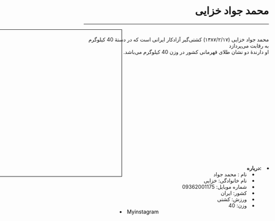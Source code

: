 
<html>
    <head>
        <link type="text/css" rel="stylesheet" href="01.css"/>
        <style>.image{
    width: 400px;
    height: 400px;
    background-image: url(01.jpg);
    margin-right: 400px;
    padding: 0;
    border: 1px solid black;
    vertical-align: middle;
    margin:center;
}
.p{
    margin-top: -400px;
}
.a{
    margin-right: 750px;
    margin-top: 10px;
}
.about{
    margin-top:300px;
}
#ins{
    margin-right: 300px;
}
a{
    text-decoration:none;
    color:black;
}
a:hover{
    color: red;
} 
@media (max-width:300px){
     #ins{
           width: 10px;
          }
        }
        </style>
    </head>
    <body dir="rtl">
        <h1>محمد جواد خزایی</h1><hr>
        <div class="image"></div>
        <p class="p">
            <br>محمد جواد خزایی (۱۳۸۷/۲/۱۷) کشتی‌گیر آزادکار ایرانی است که در دستهٔ 40 کیلوگرم به رقابت می‌پردازد
            <br>او دارندهٔ دو نشان طلای قهرمانی کشور در وزن 40 کیلوگرم می‌باشد.
        </p>
        <div class="about">        
            <dt >
                <li><strong>:درباره</strong></li>
            </dt>
            <dd>
                <li>نام : محمد جواد </li>
                <li>نام خانوادگی:  خزایی</li>
                <li>شماره موبایل: 09362001175</li>
                <li>کشور: ایران</li>
                <li>ورزش: کشتی‌</li>
                <li> وزن: 40</li>
            </dd>
        </div>
        <li dir="ltr" id="ins"><a target="blank" href="https://www.instagram.com/javad.khazaiii/">Myinstagram</a></li>
    </body>
</html>
